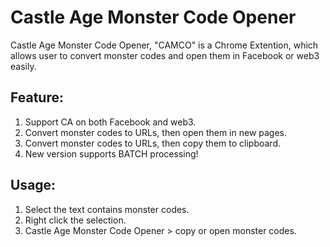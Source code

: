 Castle Age Monster Code Opener
==============================

Castle Age Monster Code Opener, "CAMCO" is a Chrome Extention, which allows user to convert monster codes and open them in Facebook or web3 easily.

Feature:
--------

1. Support CA on both Facebook and web3.
2. Convert monster codes to URLs, then open them in new pages.
3. Convert monster codes to URLs, then copy them to clipboard.
4. New version supports BATCH processing!

Usage:
------

1. Select the text contains monster codes.
2. Right click the selection.
3. Castle Age Monster Code Opener > copy or open monster codes.

